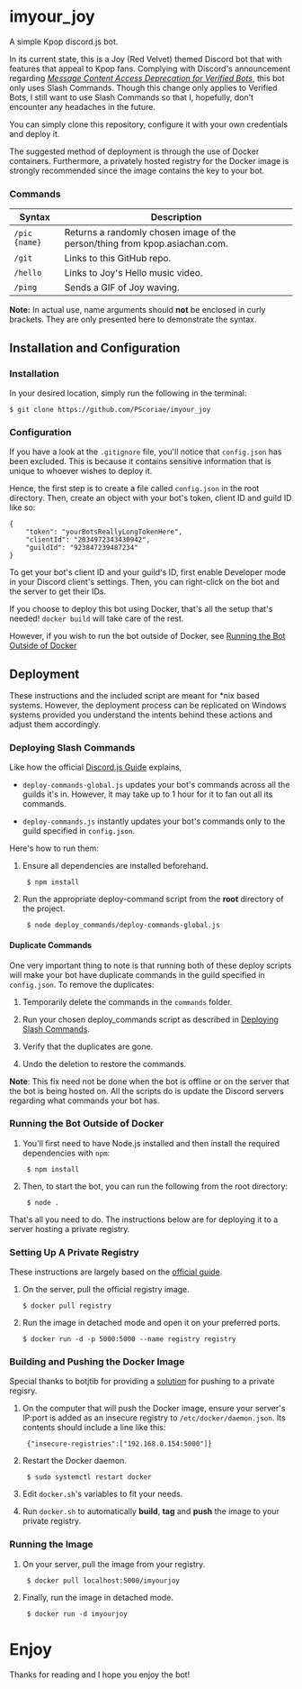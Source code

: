 # imyour_joy

A simple Kpop discord.js bot.

In its current state, this is a Joy (Red Velvet) themed Discord bot that with features that appeal to Kpop fans.
Complying with Discord's announcement regarding *[Message Content Access Deprecation for Verified Bots](https://support-dev.discord.com/hc/en-us/articles/4404772028055-Message-Content-Access-Deprecation-for-Verified-Bots)*, this bot only uses Slash Commands. Though this change only applies to Verified Bots, I still want to use Slash Commands so that I, hopefully, don't encounter any headaches in the future.

You can simply clone this repository, configure it with your own credentials and deploy it.

The suggested method of deployment is through the use of Docker containers. Furthermore, a privately hosted registry for the Docker image is strongly recommended since the image contains the key to your bot.

### Commands

| Syntax         | Description                                                                                       |
| -------------- | ------------------------------------------------------------------------------------------------- |
| `/pic {name}`  | Returns a randomly chosen image of the person/thing from kpop.asiachan.com.                       |
| `/git`         | Links to this GitHub repo.                                                                        |
| `/hello`       | Links to Joy's Hello music video.                                                                 |
| `/ping`        | Sends a GIF of Joy waving.                                                                        |

**Note:** In actual use, name arguments should **not** be enclosed in curly brackets. They are only presented here to demonstrate the syntax.

## Installation and Configuration

### Installation

In your desired location, simply run the following in the terminal:

    $ git clone https://github.com/PScoriae/imyour_joy

### Configuration

If you have a look at the `.gitignore` file, you'll notice that `config.json` has been excluded. This is because it contains sensitive information that is unique to whoever wishes to deploy it.

Hence, the first step is to create a file called `config.json` in the root directory. Then, create an object with your bot's token, client ID and guild ID like so:

    {
        "token": "yourBotsReallyLongTokenHere",
        "clientId": "2034972343430942",
        "guildId": "923847239487234"
    }

To get your bot's client ID and your guild's ID, first enable Developer mode in your Discord client's settings. Then, you can right-click on the bot and the server to get their IDs.

If you choose to deploy this bot using Docker, that's all the setup that's needed! `docker build` will take care of the rest.

However, if you wish to run the bot outside of Docker, see [Running the Bot Outside of Docker](#running-the-bot-outside-of-docker)

## Deployment

These instructions and the included script are meant for *nix based systems. However, the deployment process can be replicated on Windows systems provided you understand the intents behind these actions and adjust them accordingly.

### Deploying Slash Commands

Like how the official [Discord.js Guide](https://discordjs.guide/interactions/registering-slash-commands.html#guild-commands) explains,

- `deploy-commands-global.js` updates your bot's commands across all the guilds it's in. However, it may take up to 1 hour for it to fan out all its commands.

- `deploy-commands.js` instantly updates your bot's commands only to the guild specified in `config.json`.

Here's how to run them:

1. Ensure all dependencies are installed beforehand.

        $ npm install

2. Run the appropriate deploy-command script from the **root** directory of the project.

        $ node deploy_commands/deploy-commands-global.js

#### Duplicate Commands

One very important thing to note is that running both of these deploy scripts will make your bot have duplicate commands in the guild specified in `config.json`.
To remove the duplicates:

1. Temporarily delete the commands in the `commands` folder. 

2. Run your chosen deploy_commands script as described in [Deploying Slash Commands](#deploying-slash-commands).

3. Verify that the duplicates are gone.

4. Undo the deletion to restore the commands.

**Note**: This fix need not be done when the bot is offline or on the server that the bot is being hosted on. All the scripts do is update the Discord servers regarding what commands your bot has.

### Running the Bot Outside of Docker

1. You'll first need to have Node.js installed and then install the required dependencies with `npm`:

        $ npm install

2. Then, to start the bot, you can run the following from the root directory:

        $ node .

That's all you need to do. The instructions below are for deploying it to a server hosting a private registry.

### Setting Up A Private Registry

These instructions are largely based on the [official guide](https://docs.docker.com/registry/).

1.  On the server, pull the official registry image.
        
        $ docker pull registry

2.  Run the image in detached mode and open it on your preferred ports.
        
        $ docker run -d -p 5000:5000 --name registry registry

### Building and Pushing the Docker Image

Special thanks to botjtib for providing a [solution](https://stackoverflow.com/questions/38695515/can-not-pull-push-images-after-update-docker-to-1-12) for pushing to a private regisry.

1. On the computer that will push the Docker image, ensure your server's IP:port is added as an insecure registry to `/etc/docker/daemon.json`. Its contents should include a line like this:

        {"insecure-registries":["192.168.0.154:5000"]}

2. Restart the Docker daemon.

        $ sudo systemctl restart docker

3. Edit `docker.sh`'s variables to fit your needs.

4. Run `docker.sh` to automatically **build**, **tag** and **push** the image to your private registry.

### Running the Image

1. On your server, pull the image from your registry.

        $ docker pull localhost:5000/imyourjoy

2. Finally, run the image in detached mode.

        $ docker run -d imyourjoy

# Enjoy

Thanks for reading and I hope you enjoy the bot!
